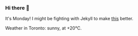 ### Hi there :wave:

It's Monday! I might be fighting with Jekyll to make [this](https://swissclubto.github.io) better.

Weather in Toronto: sunny, at +20°C.

